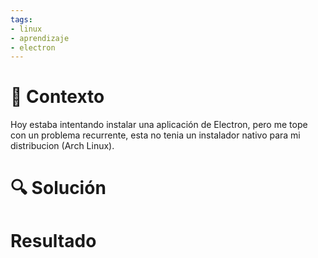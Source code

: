 ```yaml
---
tags:  
- linux
- aprendizaje
- electron
---
```

# 🥡 Contexto
Hoy estaba intentando instalar una aplicación de Electron, pero me tope con un problema recurrente, esta no tenia un instalador nativo para mi distribucion (Arch Linux).

# 🔍 Solución

# Resultado